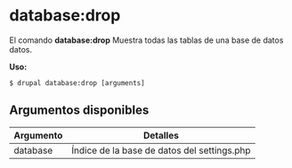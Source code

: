 # database:drop
El comando **database:drop** Muestra todas las tablas de una base de datos datos.

**Uso:**
```
$ drupal database:drop [arguments] 
```

## Argumentos disponibles
Argumento | Detalles
---------|-------------
database | Índice de la base de datos del settings.php
